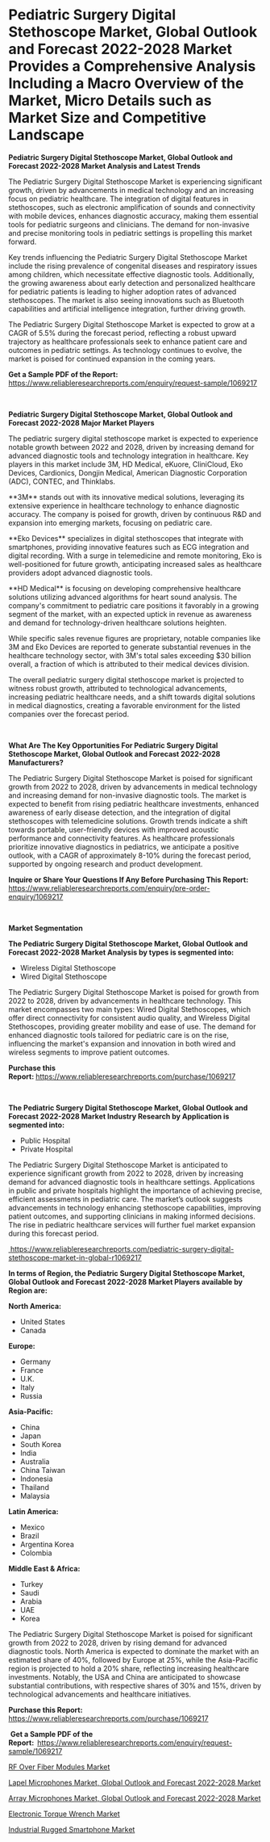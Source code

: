 <p><h1>Pediatric Surgery Digital Stethoscope Market, Global Outlook and Forecast 2022-2028 Market Provides a Comprehensive Analysis Including a Macro Overview of the Market, Micro Details such as Market Size and Competitive Landscape</h1></p><p><strong>Pediatric Surgery Digital Stethoscope Market, Global Outlook and Forecast 2022-2028 Market Analysis and Latest Trends</strong></p>
<p><p>The Pediatric Surgery Digital Stethoscope Market is experiencing significant growth, driven by advancements in medical technology and an increasing focus on pediatric healthcare. The integration of digital features in stethoscopes, such as electronic amplification of sounds and connectivity with mobile devices, enhances diagnostic accuracy, making them essential tools for pediatric surgeons and clinicians. The demand for non-invasive and precise monitoring tools in pediatric settings is propelling this market forward.</p><p>Key trends influencing the Pediatric Surgery Digital Stethoscope Market include the rising prevalence of congenital diseases and respiratory issues among children, which necessitate effective diagnostic tools. Additionally, the growing awareness about early detection and personalized healthcare for pediatric patients is leading to higher adoption rates of advanced stethoscopes. The market is also seeing innovations such as Bluetooth capabilities and artificial intelligence integration, further driving growth.</p><p>The Pediatric Surgery Digital Stethoscope Market is expected to grow at a CAGR of 5.5% during the forecast period, reflecting a robust upward trajectory as healthcare professionals seek to enhance patient care and outcomes in pediatric settings. As technology continues to evolve, the market is poised for continued expansion in the coming years.</p></p>
<p><strong>Get a Sample PDF of the Report:&nbsp;</strong> <a href="https://www.reliableresearchreports.com/enquiry/request-sample/1069217?utm_campaign=121&utm_medium=2&utm_source=Github&utm_content=ia&utm_term=04122024&utm_id=pediatric-surgery-digital-stethoscope-market-global-outlook-and-forecast-2022-2028">https://www.reliableresearchreports.com/enquiry/request-sample/1069217</a></p>
<p>&nbsp;</p>
<p><strong>Pediatric Surgery Digital Stethoscope Market, Global Outlook and Forecast 2022-2028 Major Market Players</strong></p>
<p><p>The pediatric surgery digital stethoscope market is expected to experience notable growth between 2022 and 2028, driven by increasing demand for advanced diagnostic tools and technology integration in healthcare. Key players in this market include 3M, HD Medical, eKuore, CliniCloud, Eko Devices, Cardionics, Dongjin Medical, American Diagnostic Corporation (ADC), CONTEC, and Thinklabs.</p><p>**3M** stands out with its innovative medical solutions, leveraging its extensive experience in healthcare technology to enhance diagnostic accuracy. The company is poised for growth, driven by continuous R&D and expansion into emerging markets, focusing on pediatric care.</p><p>**Eko Devices** specializes in digital stethoscopes that integrate with smartphones, providing innovative features such as ECG integration and digital recording. With a surge in telemedicine and remote monitoring, Eko is well-positioned for future growth, anticipating increased sales as healthcare providers adopt advanced diagnostic tools.</p><p>**HD Medical** is focusing on developing comprehensive healthcare solutions utilizing advanced algorithms for heart sound analysis. The company's commitment to pediatric care positions it favorably in a growing segment of the market, with an expected uptick in revenue as awareness and demand for technology-driven healthcare solutions heighten.</p><p>While specific sales revenue figures are proprietary, notable companies like 3M and Eko Devices are reported to generate substantial revenues in the healthcare technology sector, with 3M's total sales exceeding $30 billion overall, a fraction of which is attributed to their medical devices division.</p><p>The overall pediatric surgery digital stethoscope market is projected to witness robust growth, attributed to technological advancements, increasing pediatric healthcare needs, and a shift towards digital solutions in medical diagnostics, creating a favorable environment for the listed companies over the forecast period.</p></p>
<p>&nbsp;</p>
<p><strong>What Are The Key Opportunities For Pediatric Surgery Digital Stethoscope Market, Global Outlook and Forecast 2022-2028 Manufacturers?</strong></p>
<p><p>The Pediatric Surgery Digital Stethoscope Market is poised for significant growth from 2022 to 2028, driven by advancements in medical technology and increasing demand for non-invasive diagnostic tools. The market is expected to benefit from rising pediatric healthcare investments, enhanced awareness of early disease detection, and the integration of digital stethoscopes with telemedicine solutions. Growth trends indicate a shift towards portable, user-friendly devices with improved acoustic performance and connectivity features. As healthcare professionals prioritize innovative diagnostics in pediatrics, we anticipate a positive outlook, with a CAGR of approximately 8-10% during the forecast period, supported by ongoing research and product development.</p></p>
<p><strong>Inquire or Share Your Questions If Any Before Purchasing This Report:</strong> <a href="https://www.reliableresearchreports.com/enquiry/pre-order-enquiry/1069217?utm_campaign=121&utm_medium=2&utm_source=Github&utm_content=ia&utm_term=04122024&utm_id=pediatric-surgery-digital-stethoscope-market-global-outlook-and-forecast-2022-2028">https://www.reliableresearchreports.com/enquiry/pre-order-enquiry/1069217</a></p>
<p>&nbsp;</p>
<p><strong>Market Segmentation</strong></p>
<p><strong>The Pediatric Surgery Digital Stethoscope Market, Global Outlook and Forecast 2022-2028 Market Analysis by types is segmented into:</strong></p>
<p><ul><li>Wireless Digital Stethoscope</li><li>Wired Digital Stethoscope</li></ul></p>
<p><p>The Pediatric Surgery Digital Stethoscope Market is poised for growth from 2022 to 2028, driven by advancements in healthcare technology. This market encompasses two main types: Wired Digital Stethoscopes, which offer direct connectivity for consistent audio quality, and Wireless Digital Stethoscopes, providing greater mobility and ease of use. The demand for enhanced diagnostic tools tailored for pediatric care is on the rise, influencing the market's expansion and innovation in both wired and wireless segments to improve patient outcomes.</p></p>
<p><strong>Purchase this Report:&nbsp;</strong><a href="https://www.reliableresearchreports.com/purchase/1069217?utm_campaign=121&utm_medium=2&utm_source=Github&utm_content=ia&utm_term=04122024&utm_id=pediatric-surgery-digital-stethoscope-market-global-outlook-and-forecast-2022-2028">https://www.reliableresearchreports.com/purchase/1069217</a></p>
<p>&nbsp;</p>
<p><strong>The Pediatric Surgery Digital Stethoscope Market, Global Outlook and Forecast 2022-2028 Market Industry Research by Application is segmented into:</strong></p>
<p><ul><li>Public Hospital</li><li>Private Hospital</li></ul></p>
<p><p>The Pediatric Surgery Digital Stethoscope Market is anticipated to experience significant growth from 2022 to 2028, driven by increasing demand for advanced diagnostic tools in healthcare settings. Applications in public and private hospitals highlight the importance of achieving precise, efficient assessments in pediatric care. The market’s outlook suggests advancements in technology enhancing stethoscope capabilities, improving patient outcomes, and supporting clinicians in making informed decisions. The rise in pediatric healthcare services will further fuel market expansion during this forecast period.</p></p>
<p><a href="https://www.reliableresearchreports.com/pediatric-surgery-digital-stethoscope-market-in-global-r1069217?utm_campaign=121&utm_medium=2&utm_source=Github&utm_content=ia&utm_term=04122024&utm_id=pediatric-surgery-digital-stethoscope-market-global-outlook-and-forecast-2022-2028">&nbsp;https://www.reliableresearchreports.com/pediatric-surgery-digital-stethoscope-market-in-global-r1069217</a></p>
<p><strong>In terms of Region, the Pediatric Surgery Digital Stethoscope Market, Global Outlook and Forecast 2022-2028 Market Players available by Region are:</strong></p>
<p>
    <p> <strong> North America: </strong>
        <ul>
            <li>United States</li>
            <li>Canada</li>
        </ul>
        </p> 
    <p> <strong> Europe: </strong>
        <ul>
            <li>Germany</li>
            <li>France</li>
            <li>U.K.</li>
            <li>Italy</li>
            <li>Russia</li>
        </ul>
        </p> 
    <p> <strong> Asia-Pacific: </strong>
        <ul>
            <li>China</li>
            <li>Japan</li>
            <li>South Korea</li>
            <li>India</li>
            <li>Australia</li>
            <li>China Taiwan</li>
            <li>Indonesia</li>
            <li>Thailand</li>
            <li>Malaysia</li>
        </ul>
        </p> 
    <p> <strong> Latin America: </strong>
        <ul>
            <li>Mexico</li>
            <li>Brazil</li>
            <li>Argentina Korea</li>
            <li>Colombia</li>
        </ul>
        </p> 
    <p> <strong> Middle East & Africa: </strong>
        <ul>
            <li>Turkey</li>
            <li>Saudi</li>
            <li>Arabia</li>
            <li>UAE</li>
            <li>Korea</li>
        </ul>
    </p>
    </p>
<p><p>The Pediatric Surgery Digital Stethoscope Market is poised for significant growth from 2022 to 2028, driven by rising demand for advanced diagnostic tools. North America is expected to dominate the market with an estimated share of 40%, followed by Europe at 25%, while the Asia-Pacific region is projected to hold a 20% share, reflecting increasing healthcare investments. Notably, the USA and China are anticipated to showcase substantial contributions, with respective shares of 30% and 15%, driven by technological advancements and healthcare initiatives.</p></p>
<p><strong>Purchase this Report: </strong><a href="https://www.reliableresearchreports.com/purchase/1069217?utm_campaign=121&utm_medium=2&utm_source=Github&utm_content=ia&utm_term=04122024&utm_id=pediatric-surgery-digital-stethoscope-market-global-outlook-and-forecast-2022-2028">https://www.reliableresearchreports.com/purchase/1069217</a></p>
<p>&nbsp;<strong>Get a Sample PDF of the Report:&nbsp;&nbsp;</strong><a href="https://www.reliableresearchreports.com/enquiry/request-sample/1069217?utm_campaign=121&utm_medium=2&utm_source=Github&utm_content=ia&utm_term=04122024&utm_id=pediatric-surgery-digital-stethoscope-market-global-outlook-and-forecast-2022-2028">https://www.reliableresearchreports.com/enquiry/request-sample/1069217</a></p>
<p><strong></strong></p>
<p><p><a href="https://www.linkedin.com/pulse/global-rf-over-fiber-modules-nexus-sector-confluences-xnkcc?utm_campaign=121&utm_medium=2&utm_source=Github&utm_content=ia&utm_term=04122024&utm_id=pediatric-surgery-digital-stethoscope-market-global-outlook-and-forecast-2022-2028">RF Over Fiber Modules Market</a></p><p><a href="https://github.com/gulaimolin/Market-Research-Report-List-6/blob/main/lapel-microphones-market-global-outlook-and-forecast-2022-2028-market.md?utm_campaign=121&utm_medium=2&utm_source=Github&utm_content=ia&utm_term=04122024&utm_id=pediatric-surgery-digital-stethoscope-market-global-outlook-and-forecast-2022-2028">Lapel Microphones Market, Global Outlook and Forecast 2022-2028 Market</a></p><p><a href="https://github.com/RoccoManning/Market-Research-Report-List-7/blob/main/array-microphones-market-global-outlook-and-forecast-2022-2028-market.md?utm_campaign=121&utm_medium=2&utm_source=Github&utm_content=ia&utm_term=04122024&utm_id=pediatric-surgery-digital-stethoscope-market-global-outlook-and-forecast-2022-2028">Array Microphones Market, Global Outlook and Forecast 2022-2028 Market</a></p><p><a href="https://issuu.com/reportprime-2/docs/electronic-torque-wrench-market-size-2030.pptx?utm_campaign=121&utm_medium=2&utm_source=Github&utm_content=ia&utm_term=04122024&utm_id=pediatric-surgery-digital-stethoscope-market-global-outlook-and-forecast-2022-2028">Electronic Torque Wrench Market</a></p><p><a href="https://issuu.com/reportprime-2/docs/industrial-rugged-smartphone-market-size-2030.pptx?utm_campaign=121&utm_medium=2&utm_source=Github&utm_content=ia&utm_term=04122024&utm_id=pediatric-surgery-digital-stethoscope-market-global-outlook-and-forecast-2022-2028">Industrial Rugged Smartphone Market</a></p></p>